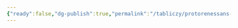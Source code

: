 ```yaml
---
{"ready":false,"dg-publish":true,"permalink":"/tabliczy/protorenessans-i-rannee-vozrozhdenie/altar-barbadori/","dgPassFrontmatter":true}
---
```



